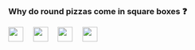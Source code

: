 ### Why do round pizzas come in square boxes :question:

<a href="https://linkedin.com/in/archisdi"><img src="https://archisdi.me/img/linkedin.png" width="30" height="30"></a> &nbsp; &nbsp;
<a href="https://instagram.com/archisdi"><img src="https://archisdi.me/img/instagram.png" width="30" height="30"></a> &nbsp; &nbsp;
<a href="https://t.me/archisdi"><img src="https://archisdi.me/img/telegram.png" width="30" height="30"></a> &nbsp; &nbsp;
<a href="https://github.com/milooprojectid"><img src="https://miloo.id/assets/img/miloo.png" height="30"></a> &nbsp; &nbsp;
